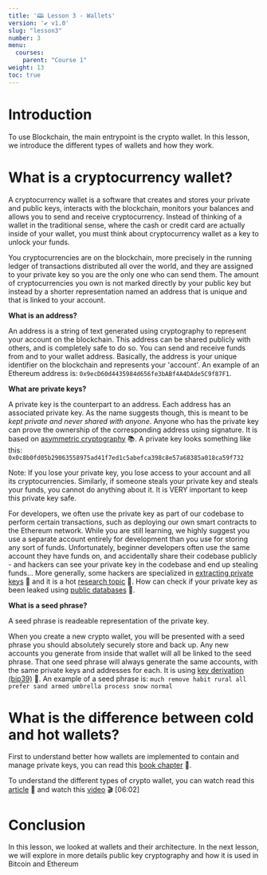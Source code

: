 ```yaml
---
title: '🕮 Lesson 3 - Wallets'
version: '✔️ v1.0'
slug: "lesson3"
number: 3
menu:
  courses:
    parent: "Course 1"
weight: 13
toc: true
---
```


<!--
## Table of contents
- [Introduction](#introduction)
- [What is a cryptocurrency wallet?](#what-is-a-cryptocurrency-wallet)
- [What is the difference between cold and hot wallets?](#what-is-the-difference-between-cold-and-hot-wallets)
- [Conclusion](#conclusion)
-->

# Introduction

To use Blockchain, the main entrypoint is the crypto wallet.
In this lesson, we introduce the different types of wallets and how they work.

# What is a cryptocurrency wallet?

A cryptocurrency wallet is a software that creates and stores your private and public keys, interacts with the blockchain, monitors your balances and allows you to send and receive cryptocurrency.
Instead of thinking of a wallet in the traditional sense, where the cash or credit card are actually inside of your wallet, you must think about cryptocurrency wallet as a key to unlock your funds.

You cryptocurrencies are on the blockchain, more precisely  in the running ledger of transactions distributed all over the world, and they are assigned to your private key so you are the only one who can send them. The amount of cryptocurrencies you own is not marked directly by your public key but instead by a shorter representation named an address that is unique and that is linked to your account.

**What is an address?**

An address is a string of text generated using cryptography to represent your account on the blockchain. This address can be shared publicly with others, and is completely safe to do so. You can send and receive funds from and to your wallet address. Basically, the address is your unique identifier on the blockchain and represents your 'account'. An example of an Ethereum address is: `0x9ecD60d4435984d656fe3bABf4A4DAde5C9f87F1`.

**What are private keys?**

A private key is the counterpart to an address. Each address has an associated private key. As the name suggests though, this is meant to be *kept private and never shared with anyone*. Anyone who has the private key can prove the ownership of the corresponding address using signature. It is based on [asymmetric cryptography](https://en.wikipedia.org/wiki/Public-key_cryptography) 📚.
A private key looks something like this: `0x0c8b0fd05b29063558975ad41f7ed1c5abefca398c8e57a68385a018ca59f732`

Note: If you lose your private key, you lose access to your account and all its cryptocurrencies. Similarly, if someone steals your private key and steals your funds, you cannot do anything about it. It is VERY important to keep this private key safe.

For developers, we often use the private key as part of our codebase to perform certain transactions, such as deploying our own smart contracts to the Ethereum network. While you are still learning, we highly suggest you use a separate account entirely for development than you use for storing any sort of funds. Unfortunately, beginner developers often use the same account they have funds on, and accidentally share their codebase publicly - and hackers can see your private key in the codebase and end up stealing funds... More generally, some hackers are specialized in [extracting private keys](https://medium.com/@pierreia/quick-tour-on-ethereum-private-keys-attacks-3082846b7632) 📖 and it is a hot [research topic](https://www.ise.io/casestudies/ethercombing/
) 📖. How can check if your private key as been leaked using [public databases](https://privatekeys.pw/) 📖.

**What is a seed phrase?**

A seed phrase is readeable representation of the private key.

When you create a new crypto wallet, you will be presented with a seed phrase you should absolutely securely store and back up. Any new accounts you generate from inside that wallet will all be linked to the seed phrase. That one seed phrase will always generate the same accounts, with the same private keys and addresses for each. It is using [key derivation (bip39)](https://iancoleman.io/bip39/) 📖.
An example of a seed phrase is: `much remove habit rural all prefer sand armed umbrella process snow normal`

# What is the difference between cold and hot wallets?

First to understand better how wallets are implemented to contain and manage private keys, you can read this [book chapter](https://github.com/ethereumbook/ethereumbook/blob/develop/05wallets.asciidoc) 📖.

To understand the different types of crypto wallet, you can watch read this [article](https://crypto.com/university/crypto-wallets) 📃 and watch this [video](https://www.youtube.com/watch?v=d8IBpfs9bf4) 🎬 [06:02]

# Conclusion

In this lesson, we looked at wallets and their architecture. In the next lesson, we will explore in more details public key cryptography and how it is used in Bitcoin and Ethereum

<!--
TSS wallet ?? zengo?


## Setting up a Wallet

Crypto wallets are a manager for your accounts, and mainly their private keys. They also allow you to interact with decentralized applications, and allow connecting to a dApp through the wallet, acting as a single sign-on for all applications built on the blockchain. 

At LearnWeb3 as well, you can go into the Dashboard and connect your crypto wallet (after you have set it up), which will let us know what your address is so we can send you some sick NFTs when you graduate from our tracks!

For Ethereum, there are a number of wallet options available. The easiest to get started using, and most developer friendly, are either Metamask or Coinbase Wallet. 

Both are Ethereum crypto wallets that can be installed as browser extensions, or as a mobile apps. You can find the download links below. We suggest downloading any one of them, and setting it up, before proceeding with the track.

- [Download Metamask](https://metamask.io/download.html)
- [Download Coinbase Wallet](https://www.coinbase.com/wallet)

Other alternatives include Trust Wallet, Atomic Wallet, Rainbow Wallet, Frame.sh, etc.
- [Trust Wallet](https://trustwallet.com/)
- [Atomic Wallet](https://atomicwallet.io/)
- [Rainbow Wallet](https://rainbow.me/)
- [Frame.sh](https://frame.sh/)

<!--
Hot wallet > exchange platform (binance, kraken, coinbase), custodian platform (bitgo, unbound)
Cold wallet > software (metamask, mist), hardware (ledger nano), physical (mew)
-->
